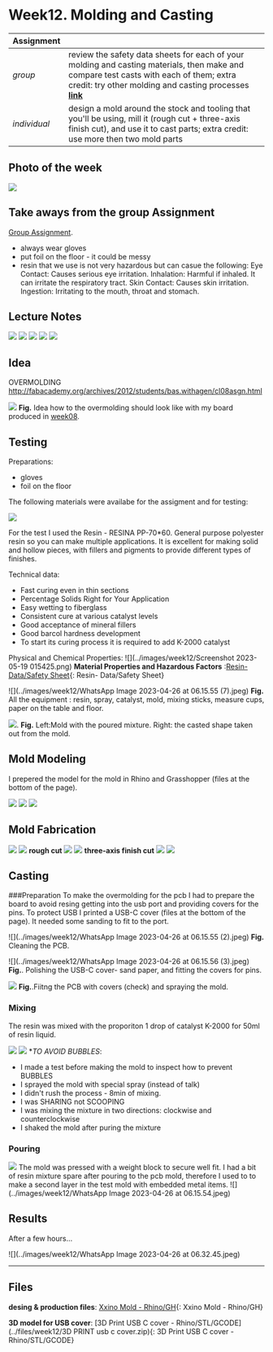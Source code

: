 # **Week12.** Molding and Casting

|Assignment    |                          |
| ----------- | ------------------------------------ |
| *group*       |    review the safety data sheets for each of your molding and casting materials, then make and compare test casts with each of them; extra credit: try other molding and casting processes [**link**](https://fabacademy.org/2023/labs/ciudadmexico/group%20assignments/molding%20and%20casting/)|
| *individual*      |    design a mold around the stock and tooling that you'll be using, mill it (rough cut + three-axis finish cut), and use it to cast parts;  extra credit: use more then two mold parts|


## Photo of the week

![](../images/week12/photo-of-the-week1212.png)

## Take aways from the group Assignment
[Group Assignment](https://fabacademy.org/2023/labs/ciudadmexico/group%20assignments/molding%20and%20casting/).

 - always wear gloves
 - put foil on the floor - it could be messy
 - resin that we use is not very hazardous but can casue the following:
Eye Contact: Causes serious eye irritation.
Inhalation: Harmful if inhaled. It can irritate the respiratory tract.
Skin Contact: Causes skin irritation.
Ingestion: Irritating to the mouth, throat and stomach.

## Lecture Notes

![](../images/week12/week12.png)
![](../images/week12/week122.png)
![](../images/week12/week123.png)
![](../images/week12/week124.png)
![](../images/week12/week125.png)


## Idea


OVERMOLDING
http://fabacademy.org/archives/2012/students/bas.withagen/cl08asgn.html

![](../images/week12/week1220.png)
**Fig.** Idea how to the overmolding should look like with my board produced in [week08](../assignments/week08.md).

## Testing

Preparations:
- gloves
- foil on the floor

The following materials were availabe for the assigment and for testing:

![](../images/week12/55da9b7f-c4b3-4011-a7f8-2a0e320c7c03.jpg)


For the test I used the Resin - RESINA PP-70*60.
General purpose polyester resin so you can make multiple applications. It is excellent for making solid and hollow pieces, with fillers and pigments to provide different types of finishes.

Technical data:

- Fast curing even in thin sections
- Percentage Solids Right for Your Application
- Easy wetting to fiberglass
- Consistent cure at various catalyst levels
- Good acceptance of mineral fillers
- Good barcol hardness development
- To start its curing process it is required to add K-2000 catalyst

 Physical and Chemical Properties:
![](../images/week12/Screenshot 2023-05-19 015425.png)
**Material Properties and Hazardous Factors** :[Resin- Data/Safety Sheet](../files/week12/Ficha_RESINAPP-70x607807.pdf){: Resin- Data/Safety Sheet}

![](../images/week12/WhatsApp Image 2023-04-26 at 06.15.55 (7).jpeg)
**Fig.** All the equipment : resin, spray, catalyst, mold, mixing sticks, measure cups, paper on the table and floor.

![](../images/week12/week1210.png).
**Fig.** Left:Mold with the poured mixture. Right: the casted shape taken out from the mold. 

## Mold Modeling

I prepered the model for the mold in Rhino and Grasshopper (files at the bottom of the page).


![](../images/week12/week126.png)
![](../images/week12/week127.png)
![](../images/week12/week128.png)

## Mold Fabrication
![](../images/week12/tool1.png)
![](../images/week12/tool2.png)
**rough cut**
![](../images/week12/week1211.png)
![](../images/week12/week1212.png)
**three-axis finish cut**
![](../images/week12/week1213.png)
![](../images/week12/week1214.png)

## Casting

###Preparation
To make the overmolding for the pcb I had to prepare the board to avoid resing getting into the usb port and providing covers for the pins. To protect USB I printed a USB-C cover (files at the bottom of the page). It needed some sanding to fit to the port.


![](../images/week12/WhatsApp Image 2023-04-26 at 06.15.55 (2).jpeg)
**Fig.**  Cleaning the PCB.

![](../images/week12/WhatsApp Image 2023-04-26 at 06.15.56 (3).jpeg)
**Fig.**. Polishing the USB-C cover- sand paper, and fitting the covers for pins.

![](../images/week12/week1217.png)
**Fig.**.Fiitng the PCB with covers (check) and spraying the mold.

### Mixing
The resin was mixed with the proporiton 1 drop of catalyst K-2000 for 50ml of resin liquid.


![](../images/week12/week1223.png)
![](../images/week12/week1215.png)
**TO AVOID BUBBLES*:

- I made a test before making the mold to inspect how to prevent BUBBLES
- I sprayed the mold with special spray (instead of talk)
- I didn't rush the process - 8min of mixing.
- I was SHARING not SCOOPING
- I was mixing the mixture in two directions: clockwise and counterclockwise
- I shaked the mold after puring the mixture

### Pouring

![](../images/week12/week1225.png)
The mold was pressed with a weight block to secure well fit.
I had a bit of resin mixture spare after pouring to the pcb mold, therefore I used to to make a second layer in the test mold with embedded metal items.
![](../images/week12/WhatsApp Image 2023-04-26 at 06.15.54.jpeg)





## Results

After a few hours...


![](../images/week12/WhatsApp Image 2023-04-26 at 06.32.45.jpeg)




__________________________________________
## Files
**desing & production files**: [Xxino Mold - Rhino/GH](../files/week12/xxino-mold.zip){: Xxino Mold - Rhino/GH}

**3D model for USB cover**: [3D Print USB C cover - Rhino/STL/GCODE](../files/week12/3D PRINT  usb c cover.zip){: 3D Print USB C cover - Rhino/STL/GCODE}
